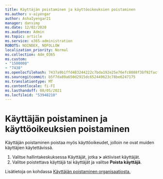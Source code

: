 ```yaml
---
title: Käyttäjän poistaminen ja käyttöoikeuksien poistaminen
ms.author: v-aiyengar
author: AshaIyengar21
manager: dansimp
ms.date: 12/02/2020
ms.audience: Admin
ms.topic: article
ms.service: o365-administration
ROBOTS: NOINDEX, NOFOLLOW
localization_priority: Normal
ms.collection: Adm_O365
ms.custom:
- "1500008"
- "7438"
ms.openlocfilehash: 7437a9b1ffd483244222c7bda192e25e76efc8088f3bf92facfb27ee5bf0e503
ms.sourcegitcommit: b5f7da89a650d2915dc652449623c78be6247175
ms.translationtype: MT
ms.contentlocale: fi-FI
ms.lasthandoff: 08/05/2021
ms.locfileid: "53948210"
---
```

# <a name="delete-a-user-and-remove-licenses"></a>Käyttäjän poistaminen ja käyttöoikeuksien poistaminen

Käyttäjän poistaminen poistaa myös käyttöoikeudet, jolloin ne ovat muiden käyttäjien käytettävissä. 
1. Valitse hallintakeskuksessa Käyttäjät, jotka **>** aktiiviset käyttäjät.
1. Valitse poistettava käyttäjä tai käyttäjät ja valitse **Poista käyttäjä**.

Lisätietoja on kohdassa [Käyttäjän poistaminen organisaatiosta.](https://docs.microsoft.com/microsoft-365/admin/add-users/delete-a-user) 